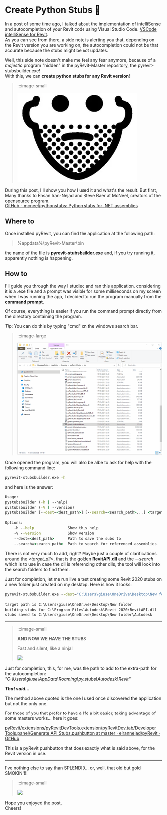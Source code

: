<!-- {
"createdAt": "Jul 7, 2021",
"title": "Create Python Stubs 🤖",
"tags": ["Revit API", "Python"],
"votes": 0,
"views": 1987,
"published": true
} -->

# Create Python Stubs 🤖

In a post of some time ago, I talked about the implementation of intelliSense and autocompletion of your Revit code using Visual Studio Code. [VSCode intelliSense for Revit](https://www.macro4bim.com/post/vscode-intellisense-for-revit). <br />
As you can see from there, a side note is alerting you that, depending on the Revit version you are working on, the autocompletion could not be that accurate because the stubs might be not updates.

Well, this side note doesn't make me feel any fear anymore, because of a _majestic_ program "hidden" in the pyRevit-Master repository, the pyrevit-stubsbuilder.exe!<br />
With this, we can **create python stubs for any Revit version**!

> :::image-small
>
> ![](media/python-stubs-icon.png)

During this post, I'll show you how I used it and what's the result. But first, Many thanks to Ehsan Iran-Nejad and Steve Baer at McNeel, creators of the opensource program. <br />
[GitHub - mcneel/pythonstubs: Python stubs for .NET assemblies](https://github.com/mcneel/pythonstubs)

## Where to

Once installed pyRevit, you can find the application at the following path:

> %appdata%\pyRevit-Master\bin

the name of the file is **pyrevit-stubsbuilder.exe** and, if you try running it, apparently nothing is happening.

## How to

I'll guide you through the way I studied and ran this application. considering it is a .exe file and a prompt was visible for some milliseconds on my screen when I was running the app, I decided to run the program manually from the **command prompt**.

Of course, everything is easier if you run the command prompt directly from the directory containing the program.

_Tip_: You can do this by typing "cmd" on the windows search bar.

> :::image-large
>
> ![](./media/python-stubs-gif.gif)

Once opened the program, you will also be albe to ask for help with the following command line:

```bat
pyrevit-stubsbuilder.exe -h
```

and here is the answer:

```bat
Usage:
pystubsbuilder (-h | --help)
pystubsbuilder (-V | --version)
pystubsbuilder [--dest=<dest_path>] [--search=<search_path>...] <target_dll>...

Options:
    -h --help               Show this help
    -V --version            Show version
    --dest=<dest_path>      Path to save the subs to
    --search=<search_path>  Path to search for referenced assemblies
```

There is not very much to add, right? Maybe just a couple of clarifications around the _<target_dll>_, that is the golden **RevitAPI.dll** and the _--search_ which is to use in case the dll is referencing other dlls, the tool will look into the search folders to find them.

Just for completion, let me run live a test creating some Revit 2020 stubs on a new folder just created on my desktop. Here is how it looks:

```bat
pyrevit-stubsbuilder.exe --dest="C:\Users\giuse\OneDrive\Desktop\New folder" "C:\Program Files\Autodesk\Revit 2020\RevitAPI.dll"

target path is C:\Users\giuse\OneDrive\Desktop\New folder
building stubs for C:\Program Files\Autodesk\Revit 2020\RevitAPI.dll
stubs saved to C:\Users\giuse\OneDrive\Desktop\New folder\Autodesk
```

---

> :::image-small
>
> **AND NOW WE HAVE THE STUBS**
>
> Fast and silent, like a ninja!
>
> ![](https://media1.giphy.com/media/l41lVwcOclQ5f90XK/giphy.gif)

Just for completion, this, for me, was the path to add to the extra-path for the autocompletion: <br />
<i>"C:\\Users\\giuse\\AppData\\Roaming\\py_stubs\\Autodesk\\Revit"</i>

**_That said..._**

The method above quoted is the one I used once discovered the application but not the only one.

For those of you that prefer to have a life a bit easier, taking advantage of some masters works... here it goes:

[pyRevit/extensions/pyRevitDevTools.extension/pyRevitDev.tab/Developer Tools.panel/Generate API Stubs.pushbutton at master · eirannejad/pyRevit · GitHub](https://github.com/eirannejad/pyRevit/tree/master/extensions/pyRevitDevTools.extension/pyRevitDev.tab/Developer%20Tools.panel/Generate%20API%20Stubs.pushbutton)

This is a pyRevit pushbutton that does exactly what is said above, for the Revit version in use.

---

I've nothing else to say than SPLENDID... or, well, that old but gold SMOKIN'!!!

> :::image-small
>
> ![](https://media0.giphy.com/media/641arBi22PAty/giphy.gif)

Hope you enjoyed the post,<br />
Cheers!
